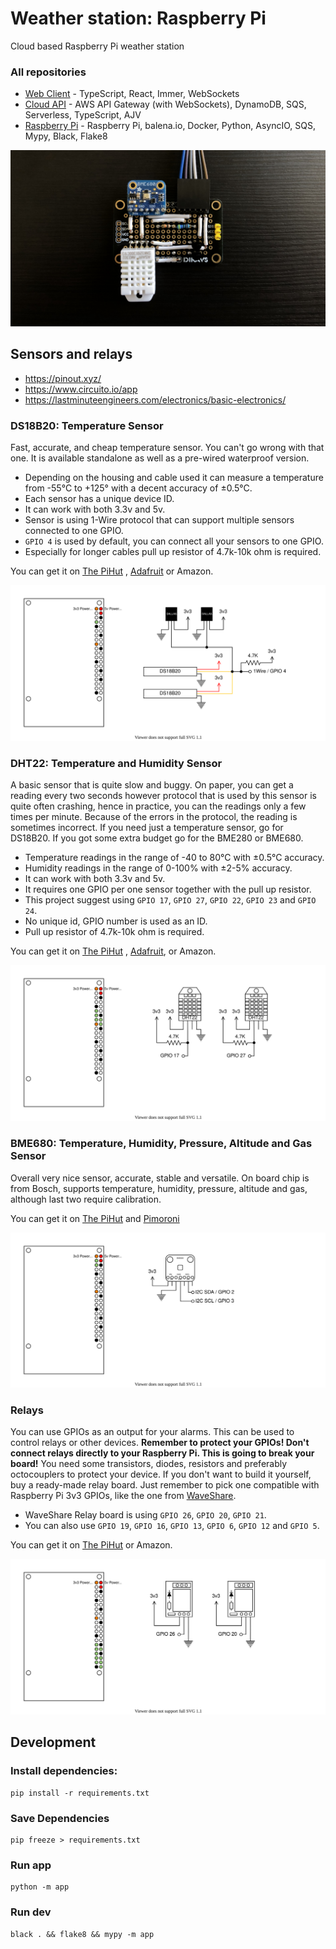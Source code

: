 # Weather station: Raspberry Pi

Cloud based Raspberry Pi weather station

### All repositories
- [Web Client](https://github.com/bartoszadamczyk/weather-station-client) - TypeScript, React, Immer, WebSockets
- [Cloud API](https://github.com/bartoszadamczyk/weather-station-cloud) - AWS API Gateway (with WebSockets), DynamoDB, SQS, Serverless, TypeScript, AJV    
- [Raspberry Pi](https://github.com/bartoszadamczyk/weather-station-rpi) - Raspberry Pi, balena.io, Docker, Python, AsyncIO, SQS, Mypy, Black, Flake8

![All sensors module](docs/all-sensors-module.jpg)

## Sensors and relays

- https://pinout.xyz/
- https://www.circuito.io/app
- https://lastminuteengineers.com/electronics/basic-electronics/

### DS18B20: Temperature Sensor

Fast, accurate, and cheap temperature sensor. You can't go wrong with that one. It is available standalone as well as a
pre-wired waterproof version.

- Depending on the housing and cable used it can measure a temperature from -55°C to +125° with a decent accuracy of
  ±0.5°C.
- Each sensor has a unique device ID.
- It can work with both 3.3v and 5v.
- Sensor is using 1-Wire protocol that can support multiple sensors connected to one GPIO.
- `GPIO 4` is used by default, you can connect all your sensors to one GPIO.
- Especially for longer cables pull up resistor of 4.7k-10k ohm is required.

You can get it on [The PiHut](https://thepihut.com/products/waterproof-ds18b20-digital-temperature-sensor-extras)
, [Adafruit](https://www.adafruit.com/product/381) or Amazon.

![Weather station schematics for DS18B20 sensor](docs/weather-station-schematics-DS18B20.svg)

### DHT22: Temperature and Humidity Sensor

A basic sensor that is quite slow and buggy. On paper, you can get a reading every two seconds however protocol that is
used by this sensor is quite often crashing, hence in practice, you can the readings only a few times per minute.
Because of the errors in the protocol, the reading is sometimes incorrect. If you need just a temperature sensor, go for
DS18B20. If you got some extra budget go for the BME280 or BME680.

- Temperature readings in the range of -40 to 80°C with ±0.5°C accuracy.
- Humidity readings in the range of 0-100% with ±2-5% accuracy.
- It can work with both 3.3v and 5v.
- It requires one GPIO per one sensor together with the pull up resistor.
- This project suggest using `GPIO 17`, `GPIO 27`, `GPIO 22`, `GPIO 23` and `GPIO 24`.
- No unique id, GPIO number is used as an ID.
- Pull up resistor of 4.7k-10k ohm is required.

You can get it on [The PiHut](https://thepihut.com/products/dht22-temperature-humidity-sensor-extras)
, [Adafruit](https://www.adafruit.com/product/385), or Amazon.

![Weather station schematics for DHT22 sensor](docs/weather-station-schematics-DHT22.svg)

### BME680: Temperature, Humidity, Pressure, Altitude and Gas Sensor

Overall very nice sensor, accurate, stable and versatile. On board chip is from Bosch, supports temperature, humidity,
pressure, altitude and gas, although last two require calibration.  

You can get it
on [The PiHut](https://thepihut.com/products/adafruit-bme680-temperature-humidity-pressure-and-gas-sensor-ada3660)
and [Pimoroni](https://shop.pimoroni.com/products/bme680-breakout)

![Weather station schematics for BME680 sensor](docs/weather-station-schematics-BME680.svg)

### Relays

You can use GPIOs as an output for your alarms. This can be used to control relays or other devices. **Remember to
protect your GPIOs! Don't connect relays directly to your Raspberry Pi. This is going to break your board!** You need
some transistors, diodes, resistors and preferably octocouplers to protect your device. If you don't want to build it
yourself, buy a ready-made relay board. Just remember to pick one compatible with Raspberry Pi 3v3 GPIOs, like the one
from [WaveShare](https://www.waveshare.com/wiki/RPi_Relay_Board).

- WaveShare Relay board is using `GPIO 26`, `GPIO 20`, `GPIO 21`.
- You can also use `GPIO 19`, `GPIO 16`, `GPIO 13`, `GPIO 6`, `GPIO 12` and `GPIO 5`.

You can get it on [The PiHut](https://thepihut.com/products/raspberry-pi-relay-board) or Amazon.

![Weather station schematics for relay](docs/weather-station-schematics-relay.svg)

## Development

### Install dependencies:

```shell
pip install -r requirements.txt
```

### Save Dependencies

```shell
pip freeze > requirements.txt
```

### Run app

```shell
python -m app
```

### Run dev

```shell
black . && flake8 && mypy -m app
```



